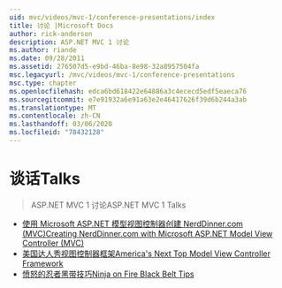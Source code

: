 ```yaml
---
uid: mvc/videos/mvc-1/conference-presentations/index
title: 讨论 |Microsoft Docs
author: rick-anderson
description: ASP.NET MVC 1 讨论
ms.author: riande
ms.date: 09/28/2011
ms.assetid: 276507d5-e9bd-46ba-8e98-32a8957504fa
msc.legacyurl: /mvc/videos/mvc-1/conference-presentations
msc.type: chapter
ms.openlocfilehash: edca6bd618422e64886a3c4ececd5edf5eaeca76
ms.sourcegitcommit: e7e91932a6e91a63e2e46417626f39d6b244a3ab
ms.translationtype: MT
ms.contentlocale: zh-CN
ms.lasthandoff: 03/06/2020
ms.locfileid: "78432128"
---
```

# <a name="talks"></a><span data-ttu-id="04674-103">谈话</span><span class="sxs-lookup"><span data-stu-id="04674-103">Talks</span></span>

> <span data-ttu-id="04674-104">ASP.NET MVC 1 讨论</span><span class="sxs-lookup"><span data-stu-id="04674-104">ASP.NET MVC 1 Talks</span></span>

- [<span data-ttu-id="04674-105">使用 Microsoft ASP.NET 模型视图控制器创建 NerdDinner.com (MVC)</span><span class="sxs-lookup"><span data-stu-id="04674-105">Creating NerdDinner.com with Microsoft ASP.NET Model View Controller (MVC)</span></span>](creating-nerddinnercom-with-microsoft-aspnet-model-view-controller-mvc.md)
- [<span data-ttu-id="04674-106">美国达人秀视图控制器框架</span><span class="sxs-lookup"><span data-stu-id="04674-106">America's Next Top Model View Controller Framework</span></span>](americas-next-top-model-view-controller-framework.md)
- [<span data-ttu-id="04674-107">愤怒的忍者黑带技巧</span><span class="sxs-lookup"><span data-stu-id="04674-107">Ninja on Fire Black Belt Tips</span></span>](ninja-on-fire-black-belt-tips.md)
